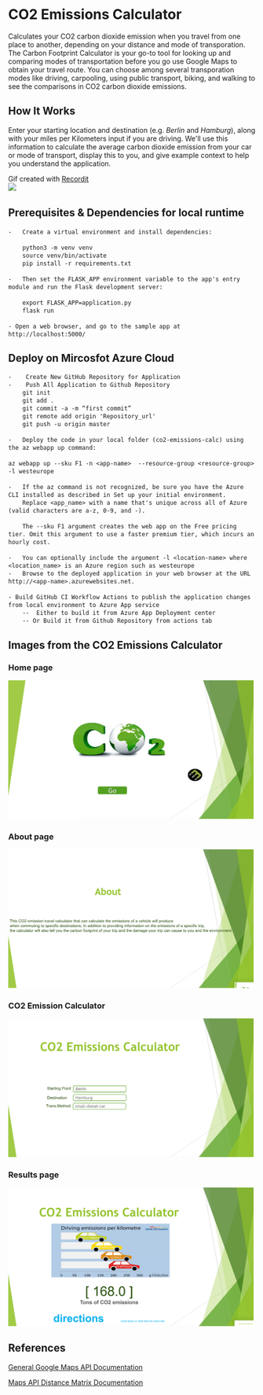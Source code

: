 # CO2 Emissions Calculator
Calculates your CO2 carbon dioxide emission when you travel from one place to another, depending on your distance and mode of transporation. The Carbon Footprint Calculator is your go-to tool for looking up and comparing modes of transportation before you go use Google Maps to obtain your travel route. You can choose among several transporation modes like driving, carpooling, using public transport, biking, and walking to see the comparisons in CO2 carbon dioxide emissions.

## How It Works
Enter your starting location and destination (e.g. *Berlin* and *Hamburg*), along with your miles per Kilometers input if you are driving. We'll use this information to calculate the average carbon dioxide emission from your car or mode of transport, display this to you, and give example context to help you understand the application.


Gif created with [Recordit](http://recordit.co/) <br />
<img src="https://s3.amazonaws.com/img0.recordit.co/4FLuMH8LGr.mp4?AWSAccessKeyId=AKIAINSRFOQXTN4DT46A&Expires=1539549370&Signature=Wr5VYIs8VuH0LO5K6LpwRMdjSCg%3D" width=200><br>

## Prerequisites & Dependencies for local runtime

    -   Create a virtual environment and install dependencies:

        python3 -m venv venv
        source venv/bin/activate
        pip install -r requirements.txt

    -   Then set the FLASK_APP environment variable to the app's entry module and run the Flask development server:

        export FLASK_APP=application.py
        flask run

    - Open a web browser, and go to the sample app at http://localhost:5000/
## Deploy on Mircosfot Azure Cloud

    -    Create New GitHub Repository for Application
    -    Push All Application to Github Repository
        git init
        git add .
        git commit -a -m “first commit”
        git remote add origin 'Repository_url' 
        git push -u origin master

    -   Deploy the code in your local folder (co2-emissions-calc) using the az webapp up command:

    az webapp up --sku F1 -n <app-name>  --resource-group <resource-group> -l westeurope

    -   If the az command is not recognized, be sure you have the Azure CLI installed as described in Set up your initial environment.
        Replace <app_name> with a name that's unique across all of Azure (valid characters are a-z, 0-9, and -). 

        The --sku F1 argument creates the web app on the Free pricing tier. Omit this argument to use a faster premium tier, which incurs an hourly cost.

    -   You can optionally include the argument -l <location-name> where <location_name> is an Azure region such as westeurope
    -   Browse to the deployed application in your web browser at the URL http://<app-name>.azurewebsites.net.

    - Build GitHub CI Workflow Actions to publish the application changes from local environment to Azure App service 
        --  Either to build it from Azure App Deployment center 
        -- Or Build it from Github Repository from actions tab


## Images from the CO2 Emissions Calculator

### Home page
<img src="https://github.com/amashhour1974/co2-emissions-calc/blob/master/display%20images/1.png" width=500><br>
### About page
<img src="https://github.com/amashhour1974/co2-emissions-calc/blob/master/display%20images/2.png" width=500><br>
### CO2 Emission Calculator
<img src="https://github.com/amashhour1974/co2-emissions-calc/blob/master/display%20images/3.png" width=500><br>
### Results page
<img src="https://github.com/amashhour1974/co2-emissions-calc/blob/master/display%20images/4.png" width=500><br>


## References

[General Google Maps API Documentation](https://developers.google.com/maps/documentation/)


[Maps API Distance Matrix Documentation](https://developers.google.com/maps/documentation/distance-matrix/start)
